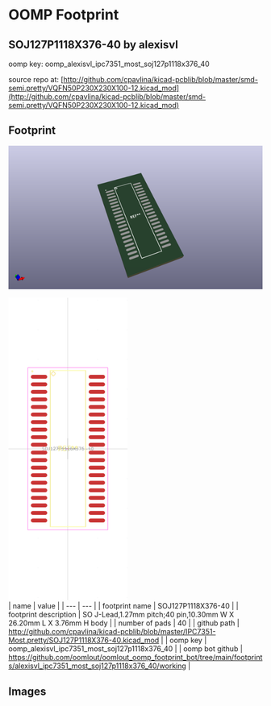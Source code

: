# OOMP Footprint  
## SOJ127P1118X376-40  by alexisvl  
  
oomp key: oomp_alexisvl_ipc7351_most_soj127p1118x376_40  
  
source repo at: [http://github.com/cpavlina/kicad-pcblib/blob/master/smd-semi.pretty/VQFN50P230X230X100-12.kicad_mod](http://github.com/cpavlina/kicad-pcblib/blob/master/smd-semi.pretty/VQFN50P230X230X100-12.kicad_mod)  
## Footprint  
  
[![working_kicad_pcb_3d.png](working_kicad_pcb_3d_600.png)](working_kicad_pcb_3d.png)  
  
[![working.png](working_600.png)](working.png)  
| name | value | 
| --- | --- | 
| footprint name | SOJ127P1118X376-40 | 
| footprint description | SO J-Lead,1.27mm pitch;40 pin,10.30mm W X 26.20mm L X 3.76mm H body | 
| number of pads | 40 | 
| github path | http://github.com/cpavlina/kicad-pcblib/blob/master/IPC7351-Most.pretty/SOJ127P1118X376-40.kicad_mod | 
| oomp key | oomp_alexisvl_ipc7351_most_soj127p1118x376_40 | 
| oomp bot github | https://github.com/oomlout/oomlout_oomp_footprint_bot/tree/main/footprints/alexisvl_ipc7351_most_soj127p1118x376_40/working | 
## Images  

